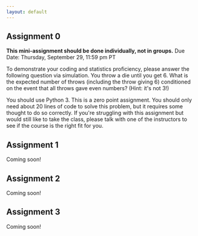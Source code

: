 ```yaml
---
layout: default
---
```


## Assignment 0
**This mini-assignment should be done individually, not in groups.**
Due Date: Thursday, September 29, 11:59 pm PT

To demonstrate your coding and statistics proficiency, please answer the following question via simulation. You throw a die until you get 6. What is the expected number of throws (including the throw giving 6) conditioned on the event that all throws gave even numbers? (Hint: it's not 3!)

You should use Python 3. This is a zero point assignment. You should only need about 20 lines of code to solve this problem, but it requires some thought to do so correctly. If you're struggling with this assignment but would still like to take the class, please talk with one of the instructors to see if the course is the right fit for you. 

## Assignment 1
Coming soon!

## Assignment 2
Coming soon!

## Assignment 3
Coming soon!
